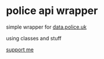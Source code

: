 # police api wrapper

simple wrapper for [data.police.uk](https://data.police.uk)

using classes and stuff

[support me](https://www.jxpr.eu)